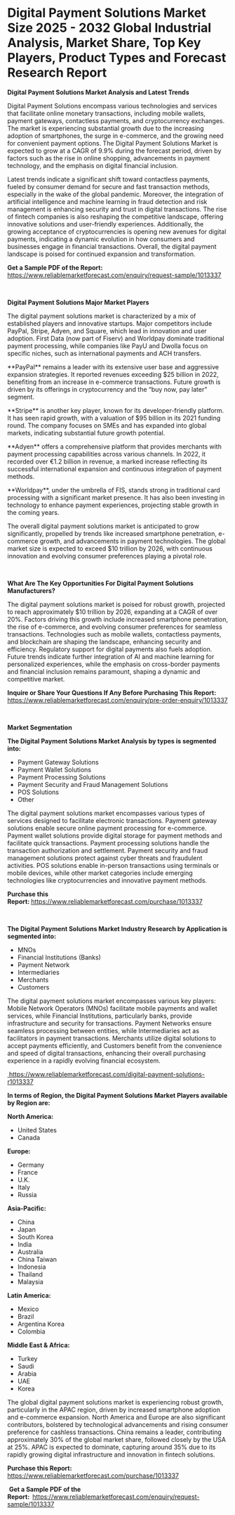 <p><h1>Digital Payment Solutions Market Size 2025 - 2032 Global Industrial Analysis, Market Share, Top Key Players, Product Types and Forecast Research Report</h1></p><p><strong>Digital Payment Solutions Market Analysis and Latest Trends</strong></p>
<p><p>Digital Payment Solutions encompass various technologies and services that facilitate online monetary transactions, including mobile wallets, payment gateways, contactless payments, and cryptocurrency exchanges. The market is experiencing substantial growth due to the increasing adoption of smartphones, the surge in e-commerce, and the growing need for convenient payment options. The Digital Payment Solutions Market is expected to grow at a CAGR of 9.9% during the forecast period, driven by factors such as the rise in online shopping, advancements in payment technology, and the emphasis on digital financial inclusion.</p><p>Latest trends indicate a significant shift toward contactless payments, fueled by consumer demand for secure and fast transaction methods, especially in the wake of the global pandemic. Moreover, the integration of artificial intelligence and machine learning in fraud detection and risk management is enhancing security and trust in digital transactions. The rise of fintech companies is also reshaping the competitive landscape, offering innovative solutions and user-friendly experiences. Additionally, the growing acceptance of cryptocurrencies is opening new avenues for digital payments, indicating a dynamic evolution in how consumers and businesses engage in financial transactions. Overall, the digital payment landscape is poised for continued expansion and transformation.</p></p>
<p><strong>Get a Sample PDF of the Report:&nbsp;</strong> <a href="https://www.reliablemarketforecast.com/enquiry/request-sample/1013337?utm_campaign=2397&utm_medium=2&utm_source=Github&utm_content=ia&utm_term=17042025&utm_id=digital-payment-solutions">https://www.reliablemarketforecast.com/enquiry/request-sample/1013337</a></p>
<p>&nbsp;</p>
<p><strong>Digital Payment Solutions Major Market Players</strong></p>
<p><p>The digital payment solutions market is characterized by a mix of established players and innovative startups. Major competitors include PayPal, Stripe, Adyen, and Square, which lead in innovation and user adoption. First Data (now part of Fiserv) and Worldpay dominate traditional payment processing, while companies like PayU and Dwolla focus on specific niches, such as international payments and ACH transfers.</p><p>**PayPal** remains a leader with its extensive user base and aggressive expansion strategies. It reported revenues exceeding $25 billion in 2022, benefiting from an increase in e-commerce transactions. Future growth is driven by its offerings in cryptocurrency and the “buy now, pay later” segment.</p><p>**Stripe** is another key player, known for its developer-friendly platform. It has seen rapid growth, with a valuation of $95 billion in its 2021 funding round. The company focuses on SMEs and has expanded into global markets, indicating substantial future growth potential.</p><p>**Adyen** offers a comprehensive platform that provides merchants with payment processing capabilities across various channels. In 2022, it recorded over €1.2 billion in revenue, a marked increase reflecting its successful international expansion and continuous integration of payment methods. </p><p>**Worldpay**, under the umbrella of FIS, stands strong in traditional card processing with a significant market presence. It has also been investing in technology to enhance payment experiences, projecting stable growth in the coming years.</p><p>The overall digital payment solutions market is anticipated to grow significantly, propelled by trends like increased smartphone penetration, e-commerce growth, and advancements in payment technologies. The global market size is expected to exceed $10 trillion by 2026, with continuous innovation and evolving consumer preferences playing a pivotal role.</p></p>
<p>&nbsp;</p>
<p><strong>What Are The Key Opportunities For Digital Payment Solutions Manufacturers?</strong></p>
<p><p>The digital payment solutions market is poised for robust growth, projected to reach approximately $10 trillion by 2026, expanding at a CAGR of over 20%. Factors driving this growth include increased smartphone penetration, the rise of e-commerce, and evolving consumer preferences for seamless transactions. Technologies such as mobile wallets, contactless payments, and blockchain are shaping the landscape, enhancing security and efficiency. Regulatory support for digital payments also fuels adoption. Future trends indicate further integration of AI and machine learning for personalized experiences, while the emphasis on cross-border payments and financial inclusion remains paramount, shaping a dynamic and competitive market.</p></p>
<p><strong>Inquire or Share Your Questions If Any Before Purchasing This Report:</strong> <a href="https://www.reliablemarketforecast.com/enquiry/pre-order-enquiry/1013337?utm_campaign=2397&utm_medium=2&utm_source=Github&utm_content=ia&utm_term=17042025&utm_id=digital-payment-solutions">https://www.reliablemarketforecast.com/enquiry/pre-order-enquiry/1013337</a></p>
<p>&nbsp;</p>
<p><strong>Market Segmentation</strong></p>
<p><strong>The Digital Payment Solutions Market Analysis by types is segmented into:</strong></p>
<p><ul><li>Payment Gateway Solutions</li><li>Payment Wallet Solutions</li><li>Payment Processing Solutions</li><li>Payment Security and Fraud Management Solutions</li><li>POS Solutions</li><li>Other</li></ul></p>
<p><p>The digital payment solutions market encompasses various types of services designed to facilitate electronic transactions. Payment gateway solutions enable secure online payment processing for e-commerce. Payment wallet solutions provide digital storage for payment methods and facilitate quick transactions. Payment processing solutions handle the transaction authorization and settlement. Payment security and fraud management solutions protect against cyber threats and fraudulent activities. POS solutions enable in-person transactions using terminals or mobile devices, while other market categories include emerging technologies like cryptocurrencies and innovative payment methods.</p></p>
<p><strong>Purchase this Report:&nbsp;</strong><a href="https://www.reliablemarketforecast.com/purchase/1013337?utm_campaign=2397&utm_medium=2&utm_source=Github&utm_content=ia&utm_term=17042025&utm_id=digital-payment-solutions">https://www.reliablemarketforecast.com/purchase/1013337</a></p>
<p>&nbsp;</p>
<p><strong>The Digital Payment Solutions Market Industry Research by Application is segmented into:</strong></p>
<p><ul><li>MNOs</li><li>Financial Institutions (Banks)</li><li>Payment Network</li><li>Intermediaries</li><li>Merchants</li><li>Customers</li></ul></p>
<p><p>The digital payment solutions market encompasses various key players: Mobile Network Operators (MNOs) facilitate mobile payments and wallet services, while Financial Institutions, particularly banks, provide infrastructure and security for transactions. Payment Networks ensure seamless processing between entities, while Intermediaries act as facilitators in payment transactions. Merchants utilize digital solutions to accept payments efficiently, and Customers benefit from the convenience and speed of digital transactions, enhancing their overall purchasing experience in a rapidly evolving financial ecosystem.</p></p>
<p><a href="https://www.reliablemarketforecast.com/digital-payment-solutions-r1013337?utm_campaign=2397&utm_medium=2&utm_source=Github&utm_content=ia&utm_term=17042025&utm_id=digital-payment-solutions">&nbsp;https://www.reliablemarketforecast.com/digital-payment-solutions-r1013337</a></p>
<p><strong>In terms of Region, the Digital Payment Solutions Market Players available by Region are:</strong></p>
<p>
    <p> <strong> North America: </strong>
        <ul>
            <li>United States</li>
            <li>Canada</li>
        </ul>
        </p> 
    <p> <strong> Europe: </strong>
        <ul>
            <li>Germany</li>
            <li>France</li>
            <li>U.K.</li>
            <li>Italy</li>
            <li>Russia</li>
        </ul>
        </p> 
    <p> <strong> Asia-Pacific: </strong>
        <ul>
            <li>China</li>
            <li>Japan</li>
            <li>South Korea</li>
            <li>India</li>
            <li>Australia</li>
            <li>China Taiwan</li>
            <li>Indonesia</li>
            <li>Thailand</li>
            <li>Malaysia</li>
        </ul>
        </p> 
    <p> <strong> Latin America: </strong>
        <ul>
            <li>Mexico</li>
            <li>Brazil</li>
            <li>Argentina Korea</li>
            <li>Colombia</li>
        </ul>
        </p> 
    <p> <strong> Middle East & Africa: </strong>
        <ul>
            <li>Turkey</li>
            <li>Saudi</li>
            <li>Arabia</li>
            <li>UAE</li>
            <li>Korea</li>
        </ul>
    </p>
    </p>
<p><p>The global digital payment solutions market is experiencing robust growth, particularly in the APAC region, driven by increased smartphone adoption and e-commerce expansion. North America and Europe are also significant contributors, bolstered by technological advancements and rising consumer preference for cashless transactions. China remains a leader, contributing approximately 30% of the global market share, followed closely by the USA at 25%. APAC is expected to dominate, capturing around 35% due to its rapidly growing digital infrastructure and innovation in fintech solutions.</p></p>
<p><strong>Purchase this Report: </strong><a href="https://www.reliablemarketforecast.com/purchase/1013337?utm_campaign=2397&utm_medium=2&utm_source=Github&utm_content=ia&utm_term=17042025&utm_id=digital-payment-solutions">https://www.reliablemarketforecast.com/purchase/1013337</a></p>
<p>&nbsp;<strong>Get a Sample PDF of the Report:&nbsp;&nbsp;</strong><a href="https://www.reliablemarketforecast.com/enquiry/request-sample/1013337?utm_campaign=2397&utm_medium=2&utm_source=Github&utm_content=ia&utm_term=17042025&utm_id=digital-payment-solutions">https://www.reliablemarketforecast.com/enquiry/request-sample/1013337</a></p>
<p><strong></strong></p>
<p><p></p><p></p><p></p></p>